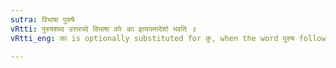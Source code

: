 ```yaml
---
sutra: विभाषा पुरुषे
vRtti: पुरुषशब्द उत्तरपदे विभाषा कोः का इत्ययमादेशो भवति ॥
vRtti_eng: का is optionally substituted for कु, when the word पुरुष follows.

---
```

